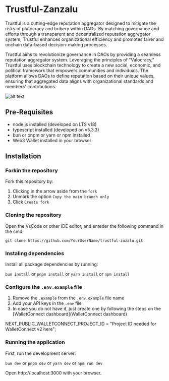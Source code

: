 # Trustful-Zanzalu

Trustful is a cutting-edge reputation aggregator designed to mitigate the risks of plutocracy and bribery within DAOs. By matching governance and efforts through a transparent and decentralized reputation aggregator system, Trustful enhances organizational efficiency and promotes fairer and onchain data-based decision-making processes.

Trustful aims to revolutionize governance in DAOs by providing a seamless reputation aggregator system. Leveraging the principles of "Valocracy," Trustful uses blockchain technology to create a new social, economic, and political framework that empowers communities and individuals. The platform allows DAOs to define reputation based on their unique values, ensuring that aggregated data aligns with organizational standards and members' contributions.

![alt text](image.png)

## Pre-Requisites
- node.js installed (developed on LTS v18)
- typescript installed (developed on v5.3.3)
- bun or pnpm or yarn or npm installed
- Web3 Wallet installed in your browser

## Installation

### Forkin the repository
Fork this repository by:
1. Clicking in the arrow aside from the `fork`
2. Unmark the option `Copy the main branch only`
3. Click `Create fork`

### Cloning the repository
Open the VsCode or other IDE editor, and enteder the following command in the cmd:

`git clone https://github.com/YourUserName/trustful-zuzalu.git`

### Instaling dependencies

Install all package dependencies by running:

`bun install`
 or
`pnpm install`
 or
`yarn install`
 or
`npm install`

### Configure the `.env.example` file

1. Remove the `.example` from the `.env.example` file name
2. Add your API keys in the `.env` file
3. In case you do not have it, just create one by following the steps on the [WalletConnect dashboard](WalletConnect dashboard)

NEXT_PUBLIC_WALLETCONNECT_PROJECT_ID = "Project ID needed for WalletConnect v2 here";

### Running the application

First, run the development server:

`bun dev`
 or
`pnpm dev`
 or
`yarn dev`
 or
`npm run dev`

Open http://localhost:3000 with your browser.